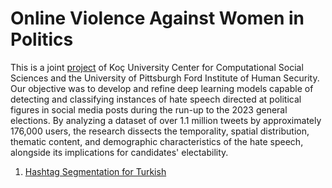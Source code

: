 # Online Violence Against Women in Politics 


This is a joint [project](https://www.fordinstitute.pitt.edu/working-groups-0/online-violence-against-women-politics) of Koç University Center for Computational Social Sciences and the University of Pittsburgh 
Ford Institute of Human Security. Our objective was to develop and refine deep learning models capable of detecting and classifying instances of hate speech directed at political figures in social media posts during the run-up to the 2023 general elections. By analyzing a dataset of over 1.1 million tweets by approximately 176,000 users, the research dissects the temporality, spatial distribution, thematic content, and demographic characteristics of the hate speech, alongside its implications for candidates' electability.
1. [Hashtag Segmentation for Turkish](https://github.com/isiktopcu/pittsburgh-hate-speech/blob/main/hashtag_segmentation_in_turkish.ipynb)

